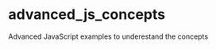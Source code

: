 advanced_js_concepts
====================

Advanced JavaScript examples to underestand the concepts
